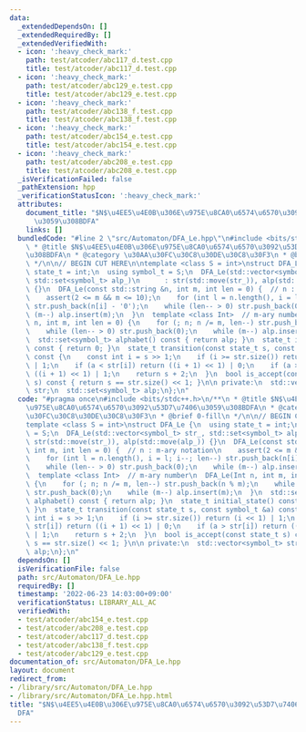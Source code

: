 ```yaml
---
data:
  _extendedDependsOn: []
  _extendedRequiredBy: []
  _extendedVerifiedWith:
  - icon: ':heavy_check_mark:'
    path: test/atcoder/abc117_d.test.cpp
    title: test/atcoder/abc117_d.test.cpp
  - icon: ':heavy_check_mark:'
    path: test/atcoder/abc129_e.test.cpp
    title: test/atcoder/abc129_e.test.cpp
  - icon: ':heavy_check_mark:'
    path: test/atcoder/abc138_f.test.cpp
    title: test/atcoder/abc138_f.test.cpp
  - icon: ':heavy_check_mark:'
    path: test/atcoder/abc154_e.test.cpp
    title: test/atcoder/abc154_e.test.cpp
  - icon: ':heavy_check_mark:'
    path: test/atcoder/abc208_e.test.cpp
    title: test/atcoder/abc208_e.test.cpp
  _isVerificationFailed: false
  _pathExtension: hpp
  _verificationStatusIcon: ':heavy_check_mark:'
  attributes:
    document_title: "$N$\u4EE5\u4E0B\u306E\u975E\u8CA0\u6574\u6570\u3092\u53D7\u7406\
      \u3059\u308BDFA"
    links: []
  bundledCode: "#line 2 \"src/Automaton/DFA_Le.hpp\"\n#include <bits/stdc++.h>\n/**\n\
    \ * @title $N$\u4EE5\u4E0B\u306E\u975E\u8CA0\u6574\u6570\u3092\u53D7\u7406\u3059\
    \u308BDFA\n * @category \u30AA\u30FC\u30C8\u30DE\u30C8\u30F3\n * @brief 0-fill\n\
    \ */\n\n// BEGIN CUT HERE\n\ntemplate <class S = int>\nstruct DFA_Le {\n  using\
    \ state_t = int;\n  using symbol_t = S;\n  DFA_Le(std::vector<symbol_t> str_,\
    \ std::set<symbol_t> alp_)\n      : str(std::move(str_)), alp(std::move(alp_))\
    \ {}\n  DFA_Le(const std::string &n, int m, int len = 0) {  // n : m-ary notation\n\
    \    assert(2 <= m && m <= 10);\n    for (int l = n.length(), i = l; i--; len--)\
    \ str.push_back(n[i] - '0');\n    while (len-- > 0) str.push_back(0);\n    while\
    \ (m--) alp.insert(m);\n  }\n  template <class Int>  // m-ary number\n  DFA_Le(Int\
    \ n, int m, int len = 0) {\n    for (; n; n /= m, len--) str.push_back(n % m);\n\
    \    while (len-- > 0) str.push_back(0);\n    while (m--) alp.insert(m);\n  }\n\
    \  std::set<symbol_t> alphabet() const { return alp; }\n  state_t initial_state()\
    \ const { return 0; }\n  state_t transition(const state_t s, const symbol_t &a)\
    \ const {\n    const int i = s >> 1;\n    if (i >= str.size()) return (i << 1)\
    \ | 1;\n    if (a < str[i]) return ((i + 1) << 1) | 0;\n    if (a > str[i]) return\
    \ ((i + 1) << 1) | 1;\n    return s + 2;\n  }\n  bool is_accept(const state_t\
    \ s) const { return s == str.size() << 1; }\n\n private:\n  std::vector<symbol_t>\
    \ str;\n  std::set<symbol_t> alp;\n};\n"
  code: "#pragma once\n#include <bits/stdc++.h>\n/**\n * @title $N$\u4EE5\u4E0B\u306E\
    \u975E\u8CA0\u6574\u6570\u3092\u53D7\u7406\u3059\u308BDFA\n * @category \u30AA\
    \u30FC\u30C8\u30DE\u30C8\u30F3\n * @brief 0-fill\n */\n\n// BEGIN CUT HERE\n\n\
    template <class S = int>\nstruct DFA_Le {\n  using state_t = int;\n  using symbol_t\
    \ = S;\n  DFA_Le(std::vector<symbol_t> str_, std::set<symbol_t> alp_)\n      :\
    \ str(std::move(str_)), alp(std::move(alp_)) {}\n  DFA_Le(const std::string &n,\
    \ int m, int len = 0) {  // n : m-ary notation\n    assert(2 <= m && m <= 10);\n\
    \    for (int l = n.length(), i = l; i--; len--) str.push_back(n[i] - '0');\n\
    \    while (len-- > 0) str.push_back(0);\n    while (m--) alp.insert(m);\n  }\n\
    \  template <class Int>  // m-ary number\n  DFA_Le(Int n, int m, int len = 0)\
    \ {\n    for (; n; n /= m, len--) str.push_back(n % m);\n    while (len-- > 0)\
    \ str.push_back(0);\n    while (m--) alp.insert(m);\n  }\n  std::set<symbol_t>\
    \ alphabet() const { return alp; }\n  state_t initial_state() const { return 0;\
    \ }\n  state_t transition(const state_t s, const symbol_t &a) const {\n    const\
    \ int i = s >> 1;\n    if (i >= str.size()) return (i << 1) | 1;\n    if (a <\
    \ str[i]) return ((i + 1) << 1) | 0;\n    if (a > str[i]) return ((i + 1) << 1)\
    \ | 1;\n    return s + 2;\n  }\n  bool is_accept(const state_t s) const { return\
    \ s == str.size() << 1; }\n\n private:\n  std::vector<symbol_t> str;\n  std::set<symbol_t>\
    \ alp;\n};\n"
  dependsOn: []
  isVerificationFile: false
  path: src/Automaton/DFA_Le.hpp
  requiredBy: []
  timestamp: '2022-06-23 14:03:00+09:00'
  verificationStatus: LIBRARY_ALL_AC
  verifiedWith:
  - test/atcoder/abc154_e.test.cpp
  - test/atcoder/abc208_e.test.cpp
  - test/atcoder/abc117_d.test.cpp
  - test/atcoder/abc138_f.test.cpp
  - test/atcoder/abc129_e.test.cpp
documentation_of: src/Automaton/DFA_Le.hpp
layout: document
redirect_from:
- /library/src/Automaton/DFA_Le.hpp
- /library/src/Automaton/DFA_Le.hpp.html
title: "$N$\u4EE5\u4E0B\u306E\u975E\u8CA0\u6574\u6570\u3092\u53D7\u7406\u3059\u308B\
  DFA"
---
```

